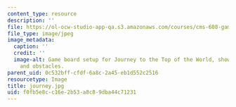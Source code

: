 ```yaml
---
content_type: resource
description: ''
file: https://ol-ocw-studio-app-qa.s3.amazonaws.com/courses/cms-608-game-design-spring-2014/f0fb5e8cc16e2b53a8c89dba44c71231_journey.jpg
file_type: image/jpeg
image_metadata:
  caption: ''
  credit: ''
  image-alt: Game board setup for Journey to the Top of the World, showing game pieces
    and obstacles.
parent_uid: 0c532bff-cfdf-6a8c-2a45-eb1d552c2516
resourcetype: Image
title: journey.jpg
uid: f0fb5e8c-c16e-2b53-a8c8-9dba44c71231
---
```

